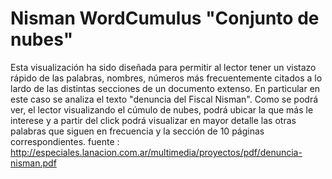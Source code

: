 # Nisman WordCumulus "Conjunto de nubes"
Esta visualización ha sido diseñada para permitir al lector tener un vistazo rápido de las palabras, nombres, números más frecuentemente citados a lo lardo de las distintas secciones de un documento extenso. En particular en este caso se analiza el texto "denuncia del Fiscal Nisman". Como se podrá ver, el lector visualizando el cúmulo de nubes, podrá ubicar la que más le interese y a partir del click podrá visualizar en mayor detalle las otras palabras que siguen en frecuencia y la sección de 10 páginas correspondientes.
fuente : http://especiales.lanacion.com.ar/multimedia/proyectos/pdf/denuncia-nisman.pdf
